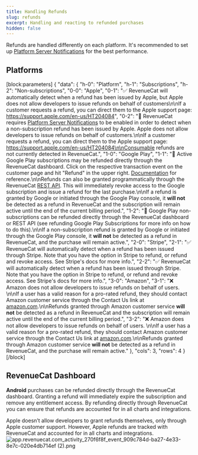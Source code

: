 ```yaml
---
title: Handling Refunds
slug: refunds
excerpt: Handling and reacting to refunded purchases
hidden: false
---
```

Refunds are handled differently on each platform. It's recommended to set up [Platform Server Notifications](doc:server-notifications) for the best performance. 

## Platforms
[block:parameters]
{
  "data": {
    "h-0": "Platform",
    "h-1": "Subscriptions",
    "h-2": "Non-subscriptions",
    "0-0": "Apple",
    "0-1": "✅ RevenueCat will automatically detect when a refund has been issued by Apple, but Apple does not allow developers to issue refunds on behalf of customers\n\nIf a customer requests a refund, you can direct them to the Apple support page: https://support.apple.com/en-us/HT204084",
    "0-2": "🚧  RevenueCat requires [Platform Server Notifications](doc:server-notifications) to be enabled in order to detect when a non-subscription refund has been issued by Apple. Apple does not allow developers to issue refunds on behalf of customers.\n\nIf a customer requests a refund, you can direct them to the Apple support page: https://support.apple.com/en-us/HT204084\n\nConsumable refunds are not currently detected in RevenueCat.",
    "1-0": "Google Play",
    "1-1": "🚧 Active Google Play subscriptions may be refunded directly through the RevenueCat dashboard. Click on the respective transaction event on the customer page and hit \"Refund\" in the upper right. [Documentation](https://docs.revenuecat.com/docs/customer-history#refunding-purchases) for reference.\n\nRefunds can also be granted programmatically through the RevenueCat [REST API](https://docs.revenuecat.com/reference#revoke-a-google-subscription). This will immediately revoke access to the Google subscription and issue a refund for the last purchase.\n\nIf a refund is granted by Google or initiated through the Google Play console, it **will not** be detected as a refund in RevenueCat and the subscription will remain active until the end of the current billing period.",
    "1-2": "🚧  Google Play non-subscriptions can be refunded directly through the RevenueCat dashboard or REST API (see refunding Google Play Subscriptions for more info on how to do this).\n\nIf a non-subscription refund is granted by Google or initiated through the Google Play console, it **will not** be detected as a refund in RevenueCat, and the purchase will remain active.",
    "2-0": "Stripe",
    "2-1": "✅ RevenueCat will automatically detect when a refund has been issued through Stripe. Note that you have the option in Stripe to refund, or refund and revoke access. See Stripe's docs for more info.",
    "2-2": "✅ RevenueCat will automatically detect when a refund has been issued through Stripe. Note that you have the option in Stripe to refund, or refund and revoke access. See Stripe's docs for more info.",
    "3-0": "Amazon",
    "3-1": "❌ Amazon does not allow developers to issue refunds on behalf of users. \n\nIf a user has a valid reason for a pro-rated refund, they should contact Amazon customer service through the Contact Us link at [amazon.com](https://amazon.com).\n\nRefunds granted through Amazon customer service **will not** be detected as a refund in RevenueCat and the subscription will remain active until the end of the current billing period.",
    "3-2": "❌ Amazon does not allow developers to issue refunds on behalf of users. \n\nIf a user has a valid reason for a pro-rated refund, they should contact Amazon customer service through the Contact Us link at [amazon.com](https://amazon.com).\n\nRefunds granted through Amazon customer service **will not** be detected as a refund in RevenueCat, and the purchase will remain active."
  },
  "cols": 3,
  "rows": 4
}
[/block]
## RevenueCat Dashboard

**Android** purchases can be refunded directly through the RevenueCat dashboard. Granting a refund will immediately expire the subscription and remove any entitlement access. By refunding directly through RevenueCat you can ensure that refunds are accounted for in all charts and integrations.

Apple doesn’t allow developers to grant refunds themselves, only through Apple customer support. However, Apple refunds are tracked with RevenueCat and accounted for in all charts and integrations.
![](https://files.readme.io/9def41e-app.revenuecat.com_activity_270f6f8f_event_909c784d-ba27-4e33-8e7c-020e4db714ef_2.png "app.revenuecat.com_activity_270f6f8f_event_909c784d-ba27-4e33-8e7c-020e4db714ef (2).png")